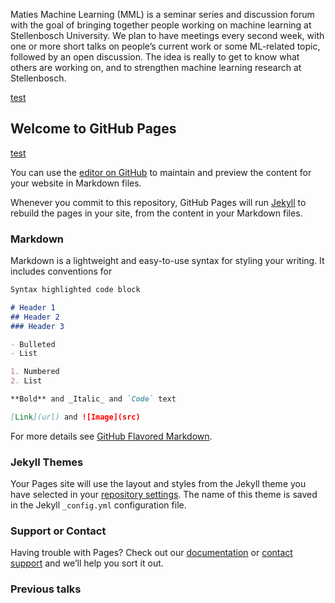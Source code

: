 Maties Machine Learning (MML) is a seminar series and discussion forum with the goal of bringing together people working on machine learning at Stellenbosch University. We plan to have meetings every second week, with one or more short talks on people’s current work or some ML-related topic, followed by an open discussion. The idea is really to get to know what others are working on, and to strengthen machine learning research at Stellenbosch.

[test](#previous-talks)



## Welcome to GitHub Pages




[test](test)

You can use the [editor on GitHub](https://github.com/mml-stellenbosch/mml-stellenbosch.github.io/edit/master/README.md) to maintain and preview the content for your website in Markdown files.

Whenever you commit to this repository, GitHub Pages will run [Jekyll](https://jekyllrb.com/) to rebuild the pages in your site, from the content in your Markdown files.

### Markdown

Markdown is a lightweight and easy-to-use syntax for styling your writing. It includes conventions for

```markdown
Syntax highlighted code block

# Header 1
## Header 2
### Header 3

- Bulleted
- List

1. Numbered
2. List

**Bold** and _Italic_ and `Code` text

[Link](url) and ![Image](src)
```

For more details see [GitHub Flavored Markdown](https://guides.github.com/features/mastering-markdown/).

### Jekyll Themes

Your Pages site will use the layout and styles from the Jekyll theme you have selected in your [repository settings](https://github.com/mml-stellenbosch/mml-stellenbosch.github.io/settings). The name of this theme is saved in the Jekyll `_config.yml` configuration file.

### Support or Contact

Having trouble with Pages? Check out our [documentation](https://help.github.com/categories/github-pages-basics/) or [contact support](https://github.com/contact) and we’ll help you sort it out.


### Previous talks
